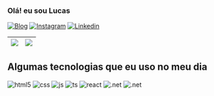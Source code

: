### Olá! eu sou Lucas 

[![Blog](https://img.shields.io/website?style=for-the-badge&url=https://lucasconsultoria.com&label=lucasconsultoria.com)](https://lucasconsultoria.com) [![Instagram](https://img.shields.io/badge/Instagram-E4405F?style=for-the-badge&logo=instagram&logoColor=white)](https://www.instagram.com/oliveira_melo1996/) [![Linkedin](https://img.shields.io/badge/LinkedIn-0077B5?style=for-the-badge&logo=linkedin&logoColor=white)](https://www.linkedin.com/in/lucas-de-oliveira-melo-25a181106/) 

| <a href="https://github.com/lucas-ol"><img align="center" src="https://github-readme-stats.vercel.app/api?username=lucas-ol&show_icons=true&count_private=false" /></a> | <a href="https://github.com/lucas-ol/"><img align="center" src="https://github-readme-stats.vercel.app/api/top-langs/?username=lucas-ol&layout=compact&)](https://github.com/lucas-ol" /></a> |
| ------------- | ------------- |

## Algumas tecnologias que eu uso no meu dia

<div style="display: inline_block">
  <img align="center" alt="html5" src="https://img.shields.io/badge/HTML5-E34F26?style=for-the-badge&logo=html5&logoColor=white" />
  <img align="center" alt="css" src="https://img.shields.io/badge/CSS3-1572B6?style=for-the-badge&logo=css3&logoColor=white" />
  <img align="center" alt="js" src="https://img.shields.io/badge/JavaScript-F7DF1E?style=for-the-badge&logo=javascript&logoColor=black" />
  <img align="center" alt="ts" src="https://img.shields.io/badge/TypeScript-007ACC?style=for-the-badge&logo=typescript&logoColor=white" />
  <img align="center" alt="react" src="https://img.shields.io/badge/React-20232A?style=for-the-badge&logo=react&logoColor=61DAFB" />
  <img align="center" alt=".net" src="https://img.shields.io/badge/.NET-5C2D91?style=for-the-badge&logo=.net&logoColor=white" />
   <img align="center" alt=".net" src="https://img.shields.io/badge/Flutter-02569B?style=for-the-badge&logo=flutter&logoColor=white" />
</div><br/>
